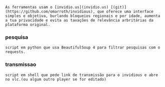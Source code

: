 ```
As ferramentas usam o [invidio.us](invidio.us) [(git)](https://github.com/omarroth/invidious), que oferece uma interface simples e objetiva, burlando bloqueios regionais e por idade, aumenta a tua privacidade e evita as taxações de relevância arbritárias da plataforma original.
```

### pesquisa
	script em python que usa BeautifulSoup 4 para filtrar pesquisas com o requests.

### transmissao
	script em shell que pede link de transmissão para o invidious e abre no vlc.(ou algum outro player se for editado)
